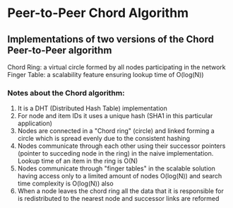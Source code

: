 # Peer-to-Peer Chord Algorithm

## Implementations of two versions of the Chord Peer-to-Peer algorithm

Chord Ring: a virtual circle formed by all nodes participating in the network
Finger Table: a scalability feature ensuring lookup time of O(log(N))

### Notes about the Chord algorithm:
1. It is a DHT (Distributed Hash Table) implementation
2. For node and item IDs it uses a unique hash (SHA1 in this particular application)
3. Nodes are connected in a "Chord ring" (circle) and linked forming a circle which is spread evenly due to the consistent hashing
4. Nodes communicate through each other using their successor pointers (pointer to succeding node in the ring) in the naive implementation. Lookup time of an item in the ring is O(N)
5. Nodes communicate through "finger tables" in the scalable solution having access only to a limited amount of nodes O(log(N)) and search time complexity is O(log(N)) also
6. When a node leaves the chord ring all the data that it is responsible for is redistributed to the nearest node and successor links are reformed
